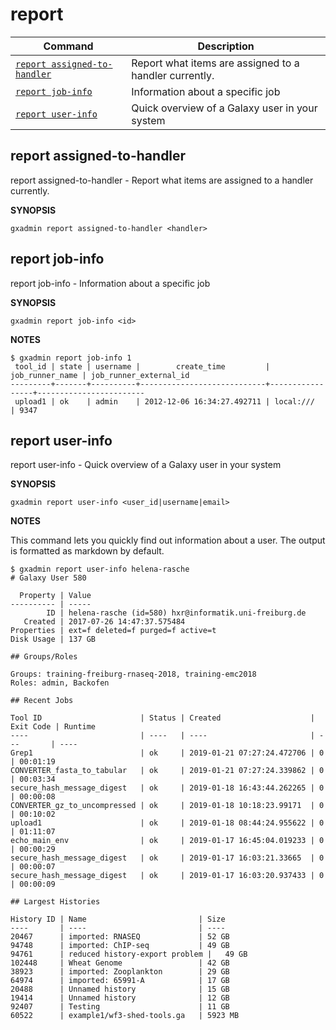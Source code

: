 # report

Command | Description
------- | -----------
[`report assigned-to-handler`](#report-assigned-to-handler) | Report what items are assigned to a handler currently.
[`report job-info`](#report-job-info) | Information about a specific job
[`report user-info`](#report-user-info) | Quick overview of a Galaxy user in your system

## report assigned-to-handler

report assigned-to-handler -  Report what items are assigned to a handler currently.

**SYNOPSIS**

    gxadmin report assigned-to-handler <handler>


## report job-info

report job-info -  Information about a specific job

**SYNOPSIS**

    gxadmin report job-info <id>

**NOTES**

    $ gxadmin report job-info 1
     tool_id | state | username |        create_time         | job_runner_name | job_runner_external_id
    ---------+-------+----------+----------------------------+-----------------+------------------------
     upload1 | ok    | admin    | 2012-12-06 16:34:27.492711 | local:///       | 9347


## report user-info

report user-info -  Quick overview of a Galaxy user in your system

**SYNOPSIS**

    gxadmin report user-info <user_id|username|email>

**NOTES**

This command lets you quickly find out information about a user. The output is formatted as markdown by default.

    $ gxadmin report user-info helena-rasche
    # Galaxy User 580

      Property | Value
    ---------- | -----
            ID | helena-rasche (id=580) hxr@informatik.uni-freiburg.de
       Created | 2017-07-26 14:47:37.575484
    Properties | ext=f deleted=f purged=f active=t
    Disk Usage | 137 GB

    ## Groups/Roles

    Groups: training-freiburg-rnaseq-2018, training-emc2018
    Roles: admin, Backofen

    ## Recent Jobs

    Tool ID                      | Status | Created                    | Exit Code | Runtime
    ----                         | ----   | ----                       | ---       | ----
    Grep1                        | ok     | 2019-01-21 07:27:24.472706 | 0         | 00:01:19
    CONVERTER_fasta_to_tabular   | ok     | 2019-01-21 07:27:24.339862 | 0         | 00:03:34
    secure_hash_message_digest   | ok     | 2019-01-18 16:43:44.262265 | 0         | 00:00:08
    CONVERTER_gz_to_uncompressed | ok     | 2019-01-18 10:18:23.99171  | 0         | 00:10:02
    upload1                      | ok     | 2019-01-18 08:44:24.955622 | 0         | 01:11:07
    echo_main_env                | ok     | 2019-01-17 16:45:04.019233 | 0         | 00:00:29
    secure_hash_message_digest   | ok     | 2019-01-17 16:03:21.33665  | 0         | 00:00:07
    secure_hash_message_digest   | ok     | 2019-01-17 16:03:20.937433 | 0         | 00:00:09

    ## Largest Histories

    History ID | Name                         | Size
    ----       | ----                         | ----
    20467      | imported: RNASEQ             | 52 GB
    94748      | imported: ChIP-seq           | 49 GB
    94761      | reduced history-export problem |   49 GB
    102448     | Wheat Genome                 | 42 GB
    38923      | imported: Zooplankton        | 29 GB
    64974      | imported: 65991-A            | 17 GB
    20488      | Unnamed history              | 15 GB
    19414      | Unnamed history              | 12 GB
    92407      | Testing                      | 11 GB
    60522      | example1/wf3-shed-tools.ga   | 5923 MB

